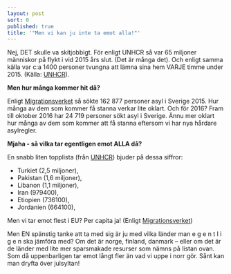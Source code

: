 ```yaml
---
layout: post
sort: 0
published: true
title: '"Men vi kan ju inte ta emot alla!"'
---
```


Nej, DET skulle va skitjobbigt. För enligt UNHCR så var 65 miljoner människor på flykt i vid 2015 års slut. (Det är många det). Och enligt samma källa var c:a 1400 personer tvungna att lämna sina hem VARJE timme under 2015. (Källa: [UNHCR](http://www.unhcr.org/figures-at-a-glance.html "UNHCR")).
 
**Men hur många kommer hit då?**
 
Enligt [Migrationsverket](http://www.migrationsverket.se/Om-Migrationsverket/Statistik.html "Migrationsverket - Statistik") så sökte 162 877 personer asyl i Sverige 2015. Hur många av dem som kommer få stanna verkar lite oklart. Och för 2016? Fram till oktober 2016 har 24 719 personer sökt asyl i Sverige. Ännu mer oklart hur många av dem som kommer att få stanna eftersom vi har nya hårdare asylregler. 
 
**Mjaha - så vilka tar egentligen emot ALLA då?**

En snabb liten topplista (från [UNHCR](http://www.unhcr.org/statistics/unhcrstats/576408cd7/unhcr-global-trends-2015.html)) bjuder på dessa siffror:
- Turkiet (2,5 miljoner),
- Pakistan (1,6 miljoner), 
- Libanon (1,1 miljoner),  
- Iran (979400), 
- Etiopien (736100), 
- Jordanien (664100), 

Men vi tar emot flest i EU? Per capita ja! (Enligt [Migrationsverket](http://www.migrationsverket.se/Om-Migrationsverket/Fakta-om-migration/Migrationsverket---mitt-i-varlden-2015.html))

Men EN spänstig tanke att ta med sig är ju med vilka länder man e g e n t l i g e n ska jämföra med? Om det är norge, finland, danmark – eller om det är de länder med lite mer sparsmakade resurser som nämns på listan ovan. Som då uppenbarligen tar emot långt fler än vad vi uppe i norr gör.  Sånt kan man dryfta över julsyltan!

